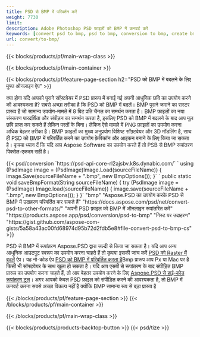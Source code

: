 ```yaml
---
title: PSD से BMP में परिवर्तन करें
weight: 7730
limit: 
description: Adobe Photoshop PSD फ़ाइलों को BMP में कनवर्ट करें
keywords: [convert psd to bmp, psd to bmp, conversion to bmp, create bmp from psd, print psd as bmp]
url: convert/to-bmp/
---
```


{{< blocks/products/pf/main-wrap-class >}}

{{< blocks/products/pf/main-container >}}

{{< blocks/products/pf/feature-page-section h2="PSD को BMP में बदलने के लिए मुफ्त ऑनलाइन ऐप" >}}
<p>क्या होगा यदि आपको पुराने सॉफ़्टवेयर में PSD प्रारूप में बनाई गई अपनी आधुनिक छवि का उपयोग करने की आवश्यकता है? सबसे अच्छा तरीका है कि PSD को BMP में बदलें। BMP पुराने जमाने का रास्टर प्रारूप है जो सामान्य उपयोग-मामले में 8 बिट प्रति चैनल का समर्थन करता है। BMP फ़ाइलों का नया संस्करण पारदर्शिता और संपीड़न का समर्थन करता है, इसलिए PSD को BMP में बदलने के बाद आप मूल छवि प्राप्त कर सकते हैं लेकिन परतों के बिना। लेकिन ऐसे मामले में PNG फ़ाइलों का उपयोग करना अधिक बेहतर तरीका है। BMP फ़ाइलों का मुख्य अनुप्रयोग विशिष्ट सॉफ़्टवेयर और 3D मॉडलिंग है, साथ ही PSD को BMP में परिवर्तित करने का उपयोग फ़ेविकॉन और आइकन बनाने के लिए किया जा सकता है। कृपया ध्यान दें कि यदि आप Aspose Software का उपयोग करते हैं तो PSB से BMP रूपांतरण पिक्सेल-एकदम सही है।</p>
{{< psd/conversion `https://psd-api-core-rl2ajsbv.k8s.dynabic.com/` 
`    using (PsdImage image = (PsdImage)Image.Load(sourceFileName))
    {
        image.Save(sourceFileName + ".bmp",  new BmpOptions());
    }` 
`    public static void saveBmpFormat(String sourceFileName) {
        try (PsdImage image = (PsdImage) Image.load(sourceFileName)) {
            image.save(sourceFileName + ".bmp", new BmpOptions());
        }
    }` 
	"bmp" 
"Aspose.PSD का उपयोग करके PSD से BMP में उदाहरण परिवर्तित कर सकते हैं"  "https://docs.aspose.com/psd/net/convert-psd-to-other-formats/" 
"अपनी PSD फ़ाइल को BMP में ऑनलाइन रूपांतरित करें" "https://products.aspose.app/psd/conversion/psd-to-bmp" 
"गिस्ट पर उदाहरण" "https://gist.github.com/aspose-com-gists/5a58a43ac00fd68974d95b72d2fdb5e8#file-convert-psd-to-bmp-cs" >}}
<p>PSD से BMP में रूपांतरण Aspose.PSD द्वारा जल्दी से किया जा सकता है। यदि आप अन्य आधुनिक आउटपुट स्वरूप का उपयोग करना चाहते हैं तो कृपया इसकी जांच करें <a href="/psd/convert">PSD को Raster में बदलें</a> ऐप। यह नो-कोड ऐप <a href="/psd/convert/to-bmp">PSD को BMP में परिवर्तित करता है</a>Bmp प्रारूप आप Px या Mac पर है किसी भी सॉफ्टवेयर के साथ खुला हो सकता है। यदि आप एसबी से रूपांतरण के बाद संपीड़ित BMP प्रारूप का उपयोग करना चाहते हैं, तो आप बेहतर उपयोग करने के लिए <a href="/psd">Aspose.PSD से हाई-कोड रूपांतरण टूल</a>। अगर आपको केवल PSD फ़ाइल को संपीड़ित करने की आवश्यकता है, तो BMP में कनवर्ट करना सबसे अच्छा विकल्प नहीं है क्योंकि BMP सामान्य रूप से बड़ा प्रारूप है</p>
{{< /blocks/products/pf/feature-page-section >}}
{{< /blocks/products/pf/main-container >}}


{{< /blocks/products/pf/main-wrap-class >}}

{{< blocks/products/products-backtop-button >}}
{{< psd/tize >}}
